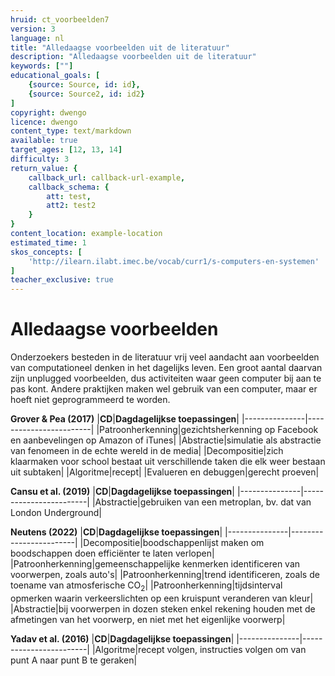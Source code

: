 ```yaml
---
hruid: ct_voorbeelden7
version: 3
language: nl
title: "Alledaagse voorbeelden uit de literatuur"
description: "Alledaagse voorbeelden uit de literatuur"
keywords: [""]
educational_goals: [
    {source: Source, id: id}, 
    {source: Source2, id: id2}
]
copyright: dwengo
licence: dwengo
content_type: text/markdown
available: true
target_ages: [12, 13, 14]
difficulty: 3
return_value: {
    callback_url: callback-url-example,
    callback_schema: {
        att: test,
        att2: test2
    }
}
content_location: example-location
estimated_time: 1
skos_concepts: [
    'http://ilearn.ilabt.imec.be/vocab/curr1/s-computers-en-systemen'
]
teacher_exclusive: true
---
```

# Alledaagse voorbeelden

Onderzoekers besteden in de literatuur vrij veel aandacht aan voorbeelden van computationeel denken in het dagelijks leven. Een groot aantal daarvan zijn unplugged voorbeelden, dus activiteiten waar geen computer bij aan te pas kont. Andere praktijken maken wel gebruik van een computer, maar er hoeft niet geprogrammeerd te worden.  

**Grover & Pea (2017)**
|**CD**|**Dagdagelijkse toepassingen**|
|---------------|------------------------|
|Patroonherkenning|gezichtsherkenning op Facebook en aanbevelingen op Amazon of iTunes|
|Abstractie|simulatie als abstractie van fenomeen in de echte wereld in de media|
|Decompositie|zich klaarmaken voor school bestaat uit verschillende taken die elk weer bestaan uit subtaken|
|Algoritme|recept|
|Evalueren en debuggen|gerecht proeven|

**Cansu et al. (2019)**
|**CD**|**Dagdagelijkse toepassingen**|
|---------------|------------------------|
|Abstractie|gebruiken van een metroplan, bv. dat van London Underground|

**Neutens (2022)**
|**CD**|**Dagdagelijkse toepassingen**|
|---------------|------------------------|
|Decompositie|boodschappenlijst maken om boodschappen doen efficiënter te laten verlopen|
|Patroonherkenning|gemeenschappelijke kenmerken identificeren van voorwerpen, zoals auto's|
|Patroonherkenning|trend identificeren, zoals de toename van atmosferische CO<sub>2</sub>|
|Patroonherkenning|tijdsinterval opmerken waarin verkeerslichten op een kruispunt veranderen van kleur|
|Abstractie|bij voorwerpen in dozen steken enkel rekening houden met de afmetingen van het voorwerp, en niet met het eigenlijke voorwerp|

**Yadav et al. (2016)**
|**CD**|**Dagdagelijkse toepassingen**|
|---------------|------------------------|
|Algoritme|recept volgen, instructies volgen om van punt A naar punt B te geraken|
